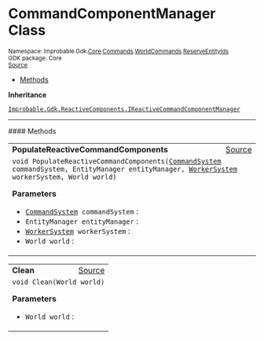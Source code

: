 
# CommandComponentManager Class
<sup>
Namespace: Improbable.Gdk.<a href="{{urlRoot}}/api/core-index">Core</a>.<a href="{{urlRoot}}/api/core/commands-index">Commands</a>.<a href="{{urlRoot}}/api/core/commands/world-commands">WorldCommands</a>.<a href="{{urlRoot}}/api/core/commands/world-commands/reserve-entity-ids">ReserveEntityIds</a><br/>
GDK package: Core<br/>
<a href="https://www.github.com/spatialos/gdk-for-unity/blob/84243525d98aff511e7aa1f7703c37347017e386/workers/unity/Packages/com.improbable.gdk.core/Commands/WorldCommands/ReserveEntityIds.cs/#L276">Source</a>
<style>
a code {
                    padding: 0em 0.25em!important;
}
code {
                    background-color: #ffffff!important;
}
</style>
</sup>
<nav id="pageToc" class="page-toc"><ul><li><a href="#methods">Methods</a>
</ul></nav>



</p>

<b>Inheritance</b>

<code><a href="{{urlRoot}}/api/reactive-components/i-reactive-command-component-manager">Improbable.Gdk.ReactiveComponents.IReactiveCommandComponentManager</a></code>











</p>
<hr style="width:100%; border-top-color:#d8d8d8" />
#### Methods


</p>




<table width="100%">
    <tr>
        <td style="border-right:none"><b>PopulateReactiveCommandComponents</b></td>
        <td style="border-left:none; text-align:right"><a href="https://www.github.com/spatialos/gdk-for-unity/blob/84243525d98aff511e7aa1f7703c37347017e386/workers/unity/Packages/com.improbable.gdk.core/Commands/WorldCommands/ReserveEntityIds.cs/#L278">Source</a></td>
    </tr>
    <tr>
        <td colspan="2">
<code>void PopulateReactiveCommandComponents(<a href="{{urlRoot}}/api/core/command-system">CommandSystem</a> commandSystem, EntityManager entityManager, <a href="{{urlRoot}}/api/core/worker-system">WorkerSystem</a> workerSystem, World world)</code></p>



</p>

<b>Parameters</b>

<ul>
<li><code><a href="{{urlRoot}}/api/core/command-system">CommandSystem</a> commandSystem</code> : </li>
<li><code>EntityManager entityManager</code> : </li>
<li><code><a href="{{urlRoot}}/api/core/worker-system">WorkerSystem</a> workerSystem</code> : </li>
<li><code>World world</code> : </li>
</ul>





</td>
    </tr>
</table>


<table width="100%">
    <tr>
        <td style="border-right:none"><b>Clean</b></td>
        <td style="border-left:none; text-align:right"><a href="https://www.github.com/spatialos/gdk-for-unity/blob/84243525d98aff511e7aa1f7703c37347017e386/workers/unity/Packages/com.improbable.gdk.core/Commands/WorldCommands/ReserveEntityIds.cs/#L314">Source</a></td>
    </tr>
    <tr>
        <td colspan="2">
<code>void Clean(World world)</code></p>



</p>

<b>Parameters</b>

<ul>
<li><code>World world</code> : </li>
</ul>





</td>
    </tr>
</table>





